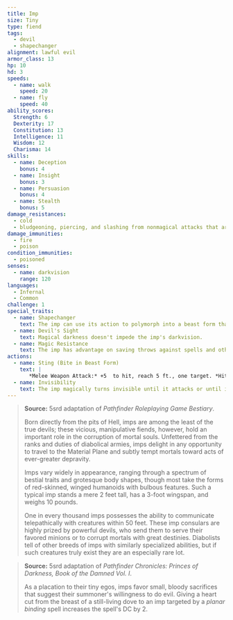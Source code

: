 ```yaml
---
title: Imp
size: Tiny
type: fiend
tags:
  - devil
  - shapechanger
alignment: lawful evil
armor_class: 13
hp: 10
hd: 3
speeds:
  - name: walk
    speed: 20
  - name: fly
    speed: 40
ability_scores:
  Strength: 6
  Dexterity: 17
  Constitution: 13
  Intelligence: 11
  Wisdom: 12
  Charisma: 14
skills:
  - name: Deception
    bonus: 4
  - name: Insight
    bonus: 3
  - name: Persuasion
    bonus: 4
  - name: Stealth
    bonus: 5
damage_resistances:
  - cold
  - bludgeoning, piercing, and slashing from nonmagical attacks that aren't silvered
damage_immunities:
  - fire
  - poison
condition_immunities:
  - poisoned
senses:
  - name: darkvision
    range: 120
languages:
  - Infernal
  - Common
challenge: 1
special_traits:
  - name: Shapechanger
    text: The imp can use its action to polymorph into a beast form that resembles a rat (speed 20 ft.), a raven (speed 20 ft., fly 60 ft.), or a spider (speed 20 ft., climb 20 ft.), or back into its true form. Its statistics are the same in each form, except for the speed changes noted. Any equipment it is wearing or carrying isn't transformed. It reverts to its true form if it dies.
  - name: Devil's Sight
    text: Magical darkness doesn't impede the imp's darkvision.
  - name: Magic Resistance
    text: The imp has advantage on saving throws against spells and other magical effects.
actions:
  - name: Sting (Bite in Beast Form)
    text: |
       *Melee Weapon Attack:* +5  to hit, reach 5 ft., one target. *Hit:* 5 (1d4 + 3) piercing damage, and the target must make on a DC 11  Constitution saving throw, taking 10 (3d6) poison damage on a failed save, or half as much damage on a successful one.
  - name: Invisibility
    text: The imp magically turns invisible until it attacks or until its concentration ends (as if concentrating on a spell). Any equipment the imp wears or carries is invisible with it.
---
```


> **Source:** 5srd adaptation of *Pathfinder Roleplaying Game Bestiary*.
>
> Born directly from the pits of Hell, imps are among the least of the true devils; these vicious, manipulative fiends, however, hold an important role in the corruption of mortal souls. Unfettered from the ranks and duties of diabolical armies, imps delight in any opportunity to travel to the Material Plane and subtly tempt mortals toward acts of ever-greater depravity.
>
> Imps vary widely in appearance, ranging through a spectrum of bestial traits and grotesque body shapes, though most take the forms of red-skinned, winged humanoids with bulbous features. Such a typical imp stands a mere 2 feet tall, has a 3-foot wingspan, and weighs 10 pounds.
>
> One in every thousand imps possesses the ability to communicate telepathically with creatures within 50 feet. These imp consulars are highly prized by powerful devils, who send them to serve their favored minions or to corrupt mortals with great destinies. Diabolists tell of other breeds of imps with similarly specialized abilities, but if such creatures truly exist they are an especially rare lot.

> **Source:** 5srd adaptation of *Pathfinder Chronicles: Princes of Darkness, Book of the Damned Vol. I*.
>
> As a placation to their tiny egos, imps favor small, bloody sacrifices that suggest their summoner's willingness to do evil. Giving a heart cut from the breast of a still-living dove to an imp targeted by a *planar binding* spell increases the spell's DC by 2.
